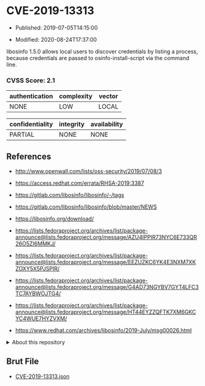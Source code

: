 # CVE-2019-13313

- Published: 2019-07-05T14:15:00

- Modified: 2020-08-24T17:37:00

libosinfo 1.5.0 allows local users to discover credentials by listing a process, because credentials are passed to osinfo-install-script via the command line.

### CVSS Score: **2.1**

| authentication | complexity | vector |
| --- | --- | --- |
| NONE | LOW | LOCAL |

| confidentiality | integrity | availability |
| --- | --- | --- |
| PARTIAL | NONE | NONE |

## References

* http://www.openwall.com/lists/oss-security/2019/07/08/3

* https://access.redhat.com/errata/RHSA-2019:3387

* https://gitlab.com/libosinfo/libosinfo/-/tags

* https://gitlab.com/libosinfo/libosinfo/blob/master/NEWS

* https://libosinfo.org/download/

* https://lists.fedoraproject.org/archives/list/package-announce@lists.fedoraproject.org/message/AZU4IPPIR73NYC6E733QR26O5ZI6MMKJ/

* https://lists.fedoraproject.org/archives/list/package-announce@lists.fedoraproject.org/message/EEZUZKC6YK4E3NXM7XKZOXY5X5PJSPIR/

* https://lists.fedoraproject.org/archives/list/package-announce@lists.fedoraproject.org/message/G4AD73NGYBV7GYT4LFC3TC7AYBWOJTG4/

* https://lists.fedoraproject.org/archives/list/package-announce@lists.fedoraproject.org/message/HT44EYZZQFTK7XM6GKCYC4WUE7HYZVXM/

* https://www.redhat.com/archives/libosinfo/2019-July/msg00026.html

<details>
<summary>About this repository</summary> 

  This repository is part of the project [Live Hack CVE](https://github.com/Live-Hack-CVE). Main website can be found [www.live-hack.org](https://www.live-hack.org) 
  
  Made by [Sn0wAlice](https://github.com/Sn0wAlice) for the people that care about security and need to have a feed of the latest CVEs. Hope you enjoy it, don't forget to star the repo and follow me on [Twitter](https://twitter.com/Sn0wAlice) and [Github](https://github.com/Sn0wAlice). And that is my [personnal website](https://www.alice-snow.me/)

  - [Home Page](https://github.com/Live-Hack-CVE)
  - [Framework](https://github.com/Live-Hack-CVE/cve-framework)
  - [CVE database](https://github.com/Live-Hack-CVE/full_database)
  - [Changelog](https://github.com/Live-Hack-CVE/Changelog)
</details>

## Brut File

* [CVE-2019-13313.json](https://raw.githubusercontent.com/Live-Hack-CVE/full_database/main/cves/2019/CVE-2019-13313.json)

